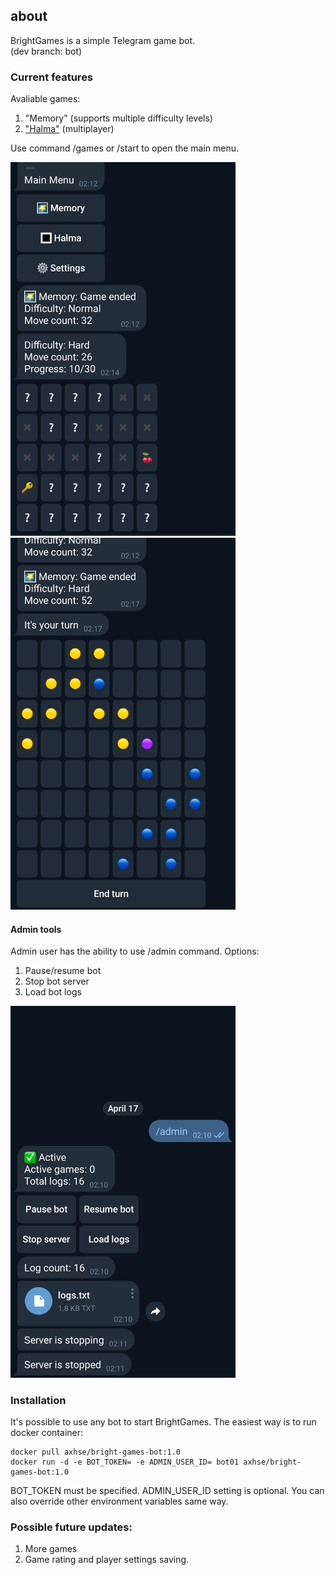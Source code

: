 ## about

BrightGames is a simple Telegram game bot.  
(dev branch: bot)

### Current features

Avaliable games:  
1. "Memory" (supports multiple difficulty levels)  
2. ["Halma"](https://en.wikipedia.org/wiki/Halma) (multiplayer)  

Use command /games or /start to open the main menu. 

<img src="img/memory.jpg" width="360"/> <img src="img/halma.jpg" width="360"/>

#### Admin tools

Admin user has the ability to use /admin command. Options:
1. Pause/resume bot
2. Stop bot server
3. Load bot logs

<img src="img/admin.jpg" width="360"/>

### Installation

It's possible to use any bot to start BrightGames. The easiest way is to run docker container:
```
docker pull axhse/bright-games-bot:1.0
docker run -d -e BOT_TOKEN= -e ADMIN_USER_ID= bot01 axhse/bright-games-bot:1.0
```
BOT_TOKEN must be specified. ADMIN_USER_ID setting is optional. You can also override other environment variables same way.

### Possible future updates:

1. More games
2. Game rating and player settings saving.
